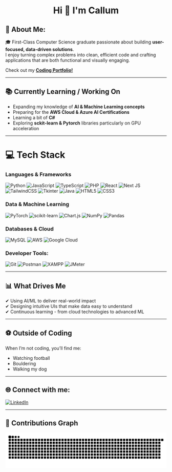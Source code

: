 <h1 align="center">Hi 👋 I'm Callum</h1>

## 💫 About Me:
🎓 First-Class Computer Science graduate passionate about building **user-focused, data-driven solutions**.  
I enjoy turning complex problems into clean, efficient code and crafting applications that are both functional and visually engaging.  

Check out my **[Coding Portfolio!](https://callum-portfolio.vercel.app/)**

---

## 📚 Currently Learning / Working On
- Expanding my knowledge of **AI & Machine Learning concepts**  
- Preparing for the **AWS Cloud & Azure AI Certifications**  
- Learning a bit of **C#**
- Exploring **sckit-learn & Pytorch** libraries particularly on GPU acceleration

---

# 💻 Tech Stack  
### Languages & Frameworks  
![Python](https://img.shields.io/badge/python-3670A0?style=for-the-badge&logo=python&logoColor=ffdd54) ![JavaScript](https://img.shields.io/badge/javascript-%23323330.svg?style=for-the-badge&logo=javascript&logoColor=%23F7DF1E) ![TypeScript](https://img.shields.io/badge/typescript-%23007ACC.svg?style=for-the-badge&logo=typescript&logoColor=white) ![PHP](https://img.shields.io/badge/php-%23777BB4.svg?style=for-the-badge&logo=php&logoColor=white) ![React](https://img.shields.io/badge/react-%2320232a.svg?style=for-the-badge&logo=react&logoColor=%2361DAFB) ![Next JS](https://img.shields.io/badge/Next-black?style=for-the-badge&logo=next.js&logoColor=white) ![TailwindCSS](https://img.shields.io/badge/tailwindcss-%2338B2AC.svg?style=for-the-badge&logo=tailwind-css&logoColor=white) ![Tkinter](https://img.shields.io/badge/tkinter-%23323330.svg?style=for-the-badge&logo=python&logoColor=white) ![Java](https://img.shields.io/badge/java-%23ED8B00.svg?style=for-the-badge&logo=java&logoColor=white) ![HTML5](https://img.shields.io/badge/html5-%23E34F26.svg?style=for-the-badge&logo=html5&logoColor=white) ![CSS3](https://img.shields.io/badge/css3-%231572B6.svg?style=for-the-badge&logo=css3&logoColor=white)  

### Data & Machine Learning  
![PyTorch](https://img.shields.io/badge/PyTorch-%23EE4C2C.svg?style=for-the-badge&logo=PyTorch&logoColor=white) ![scikit-learn](https://img.shields.io/badge/scikit--learn-%23F7931E.svg?style=for-the-badge&logo=scikit-learn&logoColor=white) ![Chart.js](https://img.shields.io/badge/chart.js-F5788D.svg?style=for-the-badge&logo=chart.js&logoColor=white) ![NumPy](https://img.shields.io/badge/numpy-%23013243.svg?style=for-the-badge&logo=numpy&logoColor=white) ![Pandas](https://img.shields.io/badge/pandas-%23150458.svg?style=for-the-badge&logo=pandas&logoColor=white)  

### Databases & Cloud  
![MySQL](https://img.shields.io/badge/mysql-4479A1.svg?style=for-the-badge&logo=mysql&logoColor=white) ![AWS](https://img.shields.io/badge/AWS-%23FF9900.svg?style=for-the-badge&logo=amazon-aws&logoColor=white) ![Google Cloud](https://img.shields.io/badge/GoogleCloud-%234285F4.svg?style=for-the-badge&logo=google-cloud&logoColor=white)  

### Developer Tools:  
![Git](https://img.shields.io/badge/git-%23F05033.svg?style=for-the-badge&logo=git&logoColor=white) ![Postman](https://img.shields.io/badge/postman-%23FF6C37.svg?style=for-the-badge&logo=postman&logoColor=white) ![XAMPP](https://img.shields.io/badge/xampp-FB7A24?style=for-the-badge&logo=xampp&logoColor=white) ![JMeter](https://img.shields.io/badge/JMeter-D22128?style=for-the-badge&logo=apachejmeter&logoColor=white)

---

## 📊 What Drives Me  
✔ Using AI/ML to deliver real-world impact  
✔ Designing intuitive UIs that make data easy to understand  
✔ Continuous learning - from cloud technologies to advanced ML 

---

## ⚽ Outside of Coding  
When I’m not coding, you’ll find me:  
- Watching football  
- Bouldering  
- Walking my dog  

---

## 🌐 Connect with me:
[![LinkedIn](https://img.shields.io/badge/LinkedIn-%230077B5.svg?logo=linkedin&logoColor=white)](https://www.linkedin.com/in/callum-cummins-330218362/)

---

## 🐍 Contributions Graph
<p align = "center">
	<img src = "https://github.com/CallumC28/CallumC28/blob/output/github-contribution-grid-snake.svg?" alt = "Snake Game"/>
</p>
